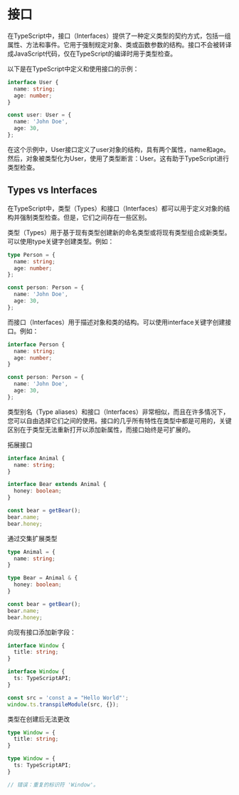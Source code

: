 # 接口

在TypeScript中，接口（Interfaces）提供了一种定义类型的契约方式，包括一组属性、方法和事件。它用于强制规定对象、类或函数参数的结构。接口不会被转译成JavaScript代码，仅在TypeScript的编译时用于类型检查。

以下是在TypeScript中定义和使用接口的示例：
```ts
interface User {
  name: string;
  age: number;
}

const user: User = {
  name: 'John Doe',
  age: 30,
};

```
在这个示例中，User接口定义了user对象的结构，具有两个属性，name和age。然后，对象被类型化为User，使用了类型断言：User。这有助于TypeScript进行类型检查。

## Types vs Interfaces

在TypeScript中，类型（Types）和接口（Interfaces）都可以用于定义对象的结构并强制类型检查。但是，它们之间存在一些区别。

类型（Types）用于基于现有类型创建新的命名类型或将现有类型组合成新类型。可以使用type关键字创建类型。例如：
```ts
type Person = {
  name: string;
  age: number;
};

const person: Person = {
  name: 'John Doe',
  age: 30,
};

```

而接口（Interfaces）用于描述对象和类的结构。可以使用interface关键字创建接口。例如：
```ts
interface Person {
  name: string;
  age: number;
}

const person: Person = {
  name: 'John Doe',
  age: 30,
};

```

类型别名（Type aliases）和接口（Interfaces）非常相似，而且在许多情况下，您可以自由选择它们之间的使用。接口的几乎所有特性在类型中都是可用的，关键区别在于类型无法重新打开以添加新属性，而接口始终是可扩展的。

拓展接口

```ts
interface Animal {
  name: string;
}

interface Bear extends Animal {
  honey: boolean;
}

const bear = getBear();
bear.name;
bear.honey;
```

通过交集扩展类型
```ts
type Animal = {
  name: string;
}

type Bear = Animal & { 
  honey: boolean;
}

const bear = getBear();
bear.name;
bear.honey;

```
向现有接口添加新字段：
```ts
interface Window {
  title: string;
}

interface Window {
  ts: TypeScriptAPI;
}

const src = 'const a = "Hello World"';
window.ts.transpileModule(src, {});
```

类型在创建后无法更改

```ts
type Window = {
  title: string;
}

type Window = {
  ts: TypeScriptAPI;
}

// 错误：重复的标识符 'Window'。
```
